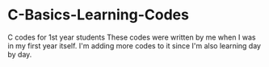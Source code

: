 # C-Basics-Learning-Codes
C codes for 1st year students
These codes were written by me when I was in my first year itself.
I'm adding more codes to it since I'm also learning day by day.

